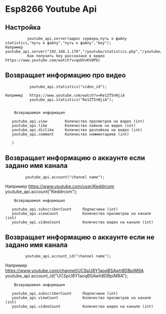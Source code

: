 # Esp8266 Youtube Api  

##  Настройка
                                          
              youtube_api.server(адрес сервера,путь к файлу statistics,"путь к файлу","путь к файлу","key");
    Например  youtube_api.server("192.168.1.170","/youtube/statistics.php","/youtube/channels.php","/youtube/channels_id.php","kIys7WFP6ISc64lr4mmBuutDw8jig");
              Как получить key рассказано в видео https://www.youtube.com/watch?v=qoDVvKV8PDc


## Возвращает информацию про  видео

               youtube_api.statistics("video_id");

    Например   https://www.youtube.com/watch?v=Re1ZT5nNjiA
	           youtube_api.statistics("Re1ZT5nNjiA");
             

        Возвращаемая информация
  
       youtube_api.view        Kоличество просмотров на видео (int)
       youtube_api.like        Kоличество лайков на видео (int)
       youtube_api.dislike     Kоличество дизлайков на видео (int)
       youtube_api.comment     Kоличество комментариев (int)

       )
  
 ## Возвращает информацию о  аккаунте если задано имя канала      
   
             youtube_api.account("channel name");

   Например  https://www.youtube.com/user/Keddrcom
             youtube_api.account("Keddrcom");  
  
        Возвращаемая информация
  
       youtube_api.subscriberCount     Подписчики (int)
       youtube_api.viewCount           Количество просмотров на канале (int)
       youtube_api.videoCount          Количество видео на канале (int) 
    
 ## Возвращает информацию о  аккаунте если не задано имя канала      
   
             youtube_api.account_id("channel name");

   Например  https://www.youtube.com/channel/UCSpU8Y1aoqBSAwh8DBpiM9A
             youtube_api.account_id("UCSpU8Y1aoqBSAwh8DBpiM9A"); 
  
        Возвращаемая информация
  
       youtube_api.subscriberCount     Подписчики (int)
       youtube_api.viewCount           Количество просмотров на канале (int)
       youtube_api.videoCount          Количество видео на канале (int) 

 
